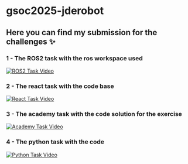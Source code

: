 # gsoc2025-jderobot

## Here you can find my submission for the challenges :sparkles:

### 1 - The ROS2 task with the ros workspace used
[![ROS2 Task Video](https://youtu.be/HtT_eYyWfwQ/0.jpg)](https://youtu.be/HtT_eYyWfwQ)

### 2 - The react task with the code base
[![React Task Video](https://youtu.be/d8WyYsZnIIY/0.jpg)](https://youtu.be/d8WyYsZnIIY)

### 3 - The academy task with the code solution for the exercise
[![Academy Task Video](https://youtu.be/Kz9OMFQrjAM)](https://youtu.be/Kz9OMFQrjAM)

### 4 - The python task with the code
[![Python Task Video](https://youtu.be/e2T6M_gXpv8/0.jpg)](https://youtu.be/e2T6M_gXpv8)